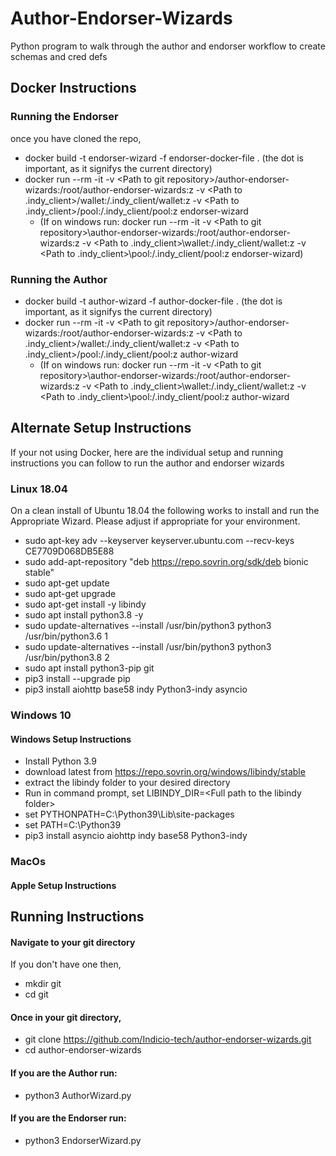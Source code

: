 # Author-Endorser-Wizards
Python program to walk through the author and endorser workflow to create schemas and cred defs 

## Docker Instructions

### Running the Endorser
once you have cloned the repo,

* docker build -t endorser-wizard -f endorser-docker-file . (the dot is important, as it signifys the current directory)
* docker run --rm -it -v \<Path to git repository\>/author-endorser-wizards:/root/author-endorser-wizards:z -v \<Path to .indy_client\>/wallet:/.indy_client/wallet:z -v \<Path to .indy_client\>/pool:/.indy_client/pool:z endorser-wizard 
  * \(If on windows run: docker run --rm -it -v \<Path to git repository\>\author-endorser-wizards:/root/author-endorser-wizards:z -v \<Path to .indy_client\>\wallet:/.indy_client/wallet:z -v \<Path to .indy_client\>\pool:/.indy_client/pool:z endorser-wizard\)
### Running the Author
* docker build -t author-wizard -f author-docker-file . (the dot is important, as it signifys the current directory)
* docker run --rm -it -v \<Path to git repository\>/author-endorser-wizards:/root/author-endorser-wizards:z -v \<Path to .indy_client\>/wallet:/.indy_client/wallet:z -v \<Path to .indy_client\>/pool:/.indy_client/pool:z author-wizard
  * \(If on windows run: docker run --rm -it -v \<Path to git repository\>\author-endorser-wizards:/root/author-endorser-wizards:z -v \<Path to .indy_client\>\wallet:/.indy_client/wallet:z -v \<Path to .indy_client\>\pool:/.indy_client/pool:z author-wizard

## Alternate Setup Instructions
If your not using Docker, here are the individual setup and running instructions you can follow to run the author and endorser wizards

### Linux 18.04

 On a clean install of Ubuntu 18.04 the following works to install and run the Appropriate Wizard.  Please adjust if appropriate for your environment.
* sudo apt-key adv --keyserver keyserver.ubuntu.com --recv-keys CE7709D068DB5E88
* sudo add-apt-repository "deb https://repo.sovrin.org/sdk/deb bionic stable"
* sudo apt-get update
* sudo apt-get upgrade
* sudo apt-get install -y libindy
* sudo apt install python3.8 -y
* sudo update-alternatives --install /usr/bin/python3 python3 /usr/bin/python3.6 1
* sudo update-alternatives --install /usr/bin/python3 python3 /usr/bin/python3.8 2
* sudo apt install python3-pip git
* pip3 install --upgrade pip
* pip3 install aiohttp base58 indy Python3-indy asyncio


### Windows 10

#### Windows Setup Instructions
* Install Python 3.9
* download latest from https://repo.sovrin.org/windows/libindy/stable
* extract the libindy folder to your desired directory
* Run in command prompt, set LIBINDY_DIR=\<Full path to the libindy folder\>
* set PYTHONPATH=C:\Python39\Lib\site-packages
* set PATH=C:\Python39
* pip3 install asyncio aiohttp indy base58 Python3-indy


### MacOs

#### Apple Setup Instructions

## Running Instructions
#### Navigate to your git directory
If you don't have one then,
* mkdir git
* cd git

#### Once in your git directory,

* git clone https://github.com/Indicio-tech/author-endorser-wizards.git
* cd author-endorser-wizards
#### If you are the Author run:
* python3 AuthorWizard.py
#### If you are the Endorser run:
* python3 EndorserWizard.py
